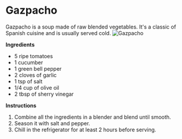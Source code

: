 # Gazpacho
Gazpacho is a soup made of raw blended vegetables. It's a classic of Spanish cuisine and is usually served cold.
![Gazpacho](https://source.unsplash.com/random/?gazpacho)

**Ingredients**
- 5 ripe tomatoes
- 1 cucumber
- 1 green bell pepper
- 2 cloves of garlic
- 1 tsp of salt
- 1/4 cup of olive oil
- 2 tbsp of sherry vinegar

**Instructions**
1. Combine all the ingredients in a blender and blend until smooth.
2. Season it with salt and pepper.
3. Chill in the refrigerator for at least 2 hours before serving.

